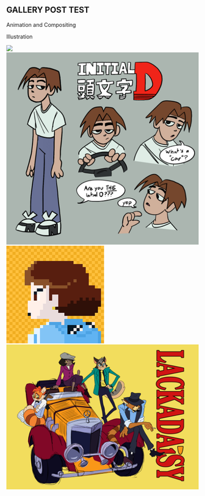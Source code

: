 ## GALLERY POST TEST

Animation and Compositing


Illustration

![](Photos/TMAC.png)
![](Photos/InitialD.jpg)
![](Photos/Nausicaa.gif)
![](Photos/Lupin.jpg)
